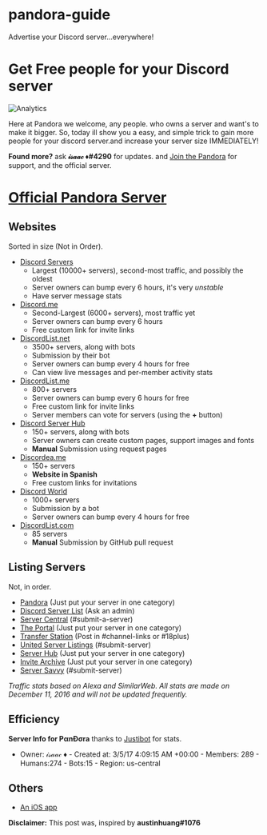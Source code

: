 # pandora-guide
Advertise your Discord server...everywhere!
# Get Free people for your Discord server
![Analytics](https://ga-beacon.appspot.com/UA-88945071-1/welcome-page)

Here at Pandora we welcome, any people. who owns a server and want's to make it bigger.
So, today ill show you a easy, and simple trick to gain more people for your discord server.and increase your server size IMMEDIATELY!

**Found more?** ask **𝒾𝓈𝒶𝒶𝒸 ♦#4290** for updates. and [Join the Pandora](https://discord.gg/zvSxSk2) for support, and the official server.


# [Official Pandora Server](https://discord.gg/zvSxSk2)
## Websites
Sorted in size (Not in Order).

* [Discord Servers](http://discservs.co)
  * Largest (10000+ servers), second-most traffic, and possibly the oldest
  * Server owners can bump every 6 hours, it's very *unstable*
  * Have server message stats
* [Discord.me](http://discord.me)
  * Second-Largest (6000+ servers), most traffic yet
  * Server owners can bump every 6 hours
  * Free custom link for invite links
* [DiscordList.net](http://discordlist.net)
  * 3500+ servers, along with bots
  * Submission by their bot
  * Server owners can bump every 4 hours for free
  * Can view live messages and per-member activity stats   
* [DiscordList.me](http://discordlist.me)
  * 800+ servers
  * Server owners can bump every 6 hours for free
  * Free custom link for invite links
  * Server members can vote for servers (using the **+** button)
* [Discord Server Hub](http://discord.shoutwiki.com/wiki/Server_List)
  * 150+ servers, along with bots
  * Server owners can create custom pages, support images and fonts
  * **Manual** Submission using request pages
* [Discordea.me](http://discordea.me)
  * 150+ servers
  * **Website in Spanish**
  * Free custom links for invitations
* [Discord World](https://discord-world.org/servers)
  * 1000+ servers
  * Submission by a bot
  * Server owners can bump every 4 hours for free
* [DiscordList.com](http://discordlist.com)
  * 85 servers
  * **Manual** Submission by GitHub pull request   
 
## Listing Servers
Not, in order.

* [Pandora](https://discord.gg/dyrnkrC) (Just put your server in one category)
* [Discord Server List](http://discord.me/list) (Ask an admin)
* [Server Central](https://discord.gg/tNBd92m) (#submit-a-server)
* [The Portal](https://discord.gg/6HtGJ98) (Just put your server in one category)
* [Transfer Station](https://discord.gg/PcJKPrd) (Post in #channel-links or #18plus)
* [United Server Listings](https://discord.gg/GM2AqsR) (#submit-server)
* [Server Hub](https://discord.gg/vYnZD6W) (Just put your server in one category)
* [Invite Archive](https://discord.gg/uebwFbf) (Just put your server in one category)
* [Server Savvy](https://discord.gg/qTgqrUA) (#submit-server)

*Traffic stats based on Alexa and SimilarWeb. All stats are made on December 11, 2016 and will not be updated frequently.*

## Efficiency
**Server Info for PαnĐσra** thanks to [Justibot](https://discordapp.com/oauth2/authorize?client_id=277908880359686145&scope=bot&permissions=0) for stats.
 - Owner: 𝒾𝓈𝒶𝒶𝒸 :diamonds: - Created at: 3/5/17 4:09:15 AM +00:00 - Members: 289  - Humans:274  - Bots:15 - Region: us-central

## Others
* [An iOS app](https://itunes.apple.com/ca/app/server-list-for-discord/id1148794691?mt=8)


**Disclaimer:** This post was, inspired by **austinhuang#1076**
